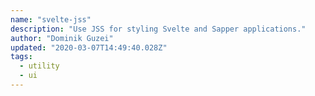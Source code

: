 ```yaml
---
name: "svelte-jss"
description: "Use JSS for styling Svelte and Sapper applications."
author: "Dominik Guzei"
updated: "2020-03-07T14:49:40.028Z"
tags: 
  - utility
  - ui
---
```

